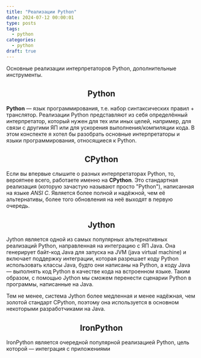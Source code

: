 ```yaml
---
title: "Реализации Python"
date: 2024-07-12 00:00:01
type: posts
tags:
  - python
categories:
  - python
draft: true
---
```


Основные реализации интерпретаторов Python, дополнительные инструменты.
<!--more-->
## <center>Python</center>
**Python** — язык программирования, т.е. набор синтаксических правил + транслятор. Реализации Python представляют из себя определённый интерпретатор, который нужен для тех или иных целей, например, для связи с другими ЯП или для ускорения выполнения/компиляции кода. В этом конспекте я хотел бы разобрать основные интерпретаторы и языки программирования, относящиеся к Python.

## <center>CPython</center>
Если вы впервые слышите о разных интерпретаторах Python, то, вероятнее всего, работаете именно на **CPython**. Это стандартная реализация (которую зачастую называют просто "Python"), написанная на языке *ANSI C*. Является более полной и надёжной, чем её альтернативы, более того обновления на неё выходят в первую очередь.

## <center>Jython</center>
Jython является одной из самых популярных альтернативных реализаций Python, направленная на интеграцию с ЯП Java. Она генерирует байт-код Java для запуска на JVM (java virtual machine) и включает поддержку интеграции, которая разрешает коду Python использовать классы Java, будто они написаны на Python, а коду Java — выполнять код Python в качестве кода на встроенном языке. Таким образом, с помощью Jython мы сможем перенести сценарии Python в программы, написанные на Java.  

Тем не менее, система Jython более медленная и менее надёжная, чем золотой стандарт CPython, поэтому она используется в основном некоторыми разработчиками на Java.

## <center>IronPython</center>
IronPython является очередной популярной реализацией Python, цель которой — интеграция с приложениями 